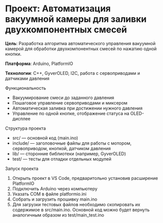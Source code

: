 # Проект: Автоматизация вакуумной камеры для заливки двухкомпонентных смесей

**Цель**: Разработка алгоритма автоматического управления вакуумной камерой для обработки двухкомпонентных смесей по нажатию одной кнопки.

**Платформа**: Arduino, PlatformIO

**Технологии**: C++, GyverOLED, I2C, работа с сервоприводами и датчиками давления

Функциональность
- Вакуумирование смеси до заданного давления
- Пошаговое управление сервоприводами и миксером
- Автоматическая заливка при достижении нужного давления
- Управление по одной кнопке, отображение статуса на OLED-дисплее

Структура проекта
- src/ — основной код (main.ino)
- include/ — заголовочные файлы для работы с мотором, сервоприводом, кнопкой, датчиком давления
- lib/ — сторонние библиотеки (например, GyverOLED)
- test/ — тесты для отладки отдельных модулей

Запуск проекта
1. Открыть проект в VS Code, предваритольно установив расширение PlatformIO
2. Подключить Arduino через компьютеру
3. Указать COM в файле platformio.ini
4. Собрать и загрузить прошивку main.ino
5. Для загрузки тестовых файлов необходимо скопировать их содержимое в src/main.ino. Основной код можно будет вернуть аналогичным образом из test/main_test.ino